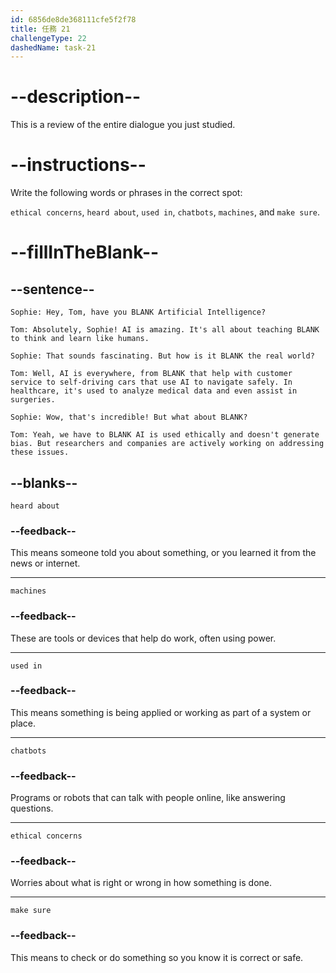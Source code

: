 ```yaml
---
id: 6856de8de368111cfe5f2f78
title: 任務 21
challengeType: 22
dashedName: task-21
---
```


<!-- REVIEW -->

# --description--

This is a review of the entire dialogue you just studied.

# --instructions--

Write the following words or phrases in the correct spot:

`ethical concerns`, `heard about`, `used in`, `chatbots`, `machines`, and `make sure`.

# --fillInTheBlank--

## --sentence--

`Sophie: Hey, Tom, have you BLANK Artificial Intelligence?`

`Tom: Absolutely, Sophie! AI is amazing. It's all about teaching BLANK to think and learn like humans.`

`Sophie: That sounds fascinating. But how is it BLANK the real world?`

`Tom: Well, AI is everywhere, from BLANK that help with customer service to self-driving cars that use AI to navigate safely. In healthcare, it's used to analyze medical data and even assist in surgeries.`

`Sophie: Wow, that's incredible! But what about BLANK?`

`Tom: Yeah, we have to BLANK AI is used ethically and doesn't generate bias. But researchers and companies are actively working on addressing these issues.`

## --blanks--

`heard about`

### --feedback--

This means someone told you about something, or you learned it from the news or internet.

---

`machines`

### --feedback--

These are tools or devices that help do work, often using power.

---

`used in`

### --feedback--

This means something is being applied or working as part of a system or place.

---

`chatbots`

### --feedback--

Programs or robots that can talk with people online, like answering questions.

---

`ethical concerns`

### --feedback--

Worries about what is right or wrong in how something is done.

---

`make sure`

### --feedback--

This means to check or do something so you know it is correct or safe.
